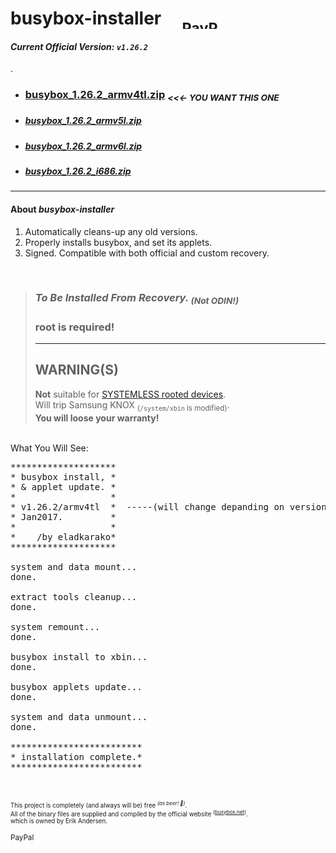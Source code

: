 <h1>busybox-installer &nbsp; &nbsp; <sub><a target="_blank" href="https://paypal.me/e1adkarak0" rel="nofollow"><img src="https://www.paypalobjects.com/webstatic/mktg/Logo/pp-logo-100px.png" width="60" height="16" border="0" alt="PayPal Donation"></a></sub></h1>

<h4><em>Current Official Version: <strong><code>v1.26.2</code></strong></em></h4>.

<ul>
<li><h3><a href="_DOWNLOAD_/busybox_1.26.2_armv4tl.zip">busybox_1.26.2_armv4tl.zip</a> <sub><strong><em>&lt;&lt;&lt;- YOU WANT THIS ONE</em></strong></sub></h3></li>
<li><h5><a href="_DOWNLOAD_/busybox_1.26.2_armv5l.zip" >busybox_1.26.2_armv5l.zip</a></h5></li>
<li><h5><a href="_DOWNLOAD_/busybox_1.26.2_armv6l.zip" >busybox_1.26.2_armv6l.zip</a></h5></li>
<li><h5><a href="_DOWNLOAD_/busybox_1.26.2_i686.zip"   >busybox_1.26.2_i686.zip</a></h5></li>
</ul>

<hr/>

<h4>About <em>busybox-installer</em></h4>
<ol>
<li>Automatically cleans-up any old versions.</li>
<li>Properly installs busybox, and set its applets.</li>
<li>Signed. Compatible with both official and custom recovery.</li>
</ol>

<br/>

<blockquote>
<h3><em>To Be Installed From Recovery. <sub>(Not ODIN!)</sub></em></h3>
<h3><strong>root is required!</strong></h3>
<hr/>
<h2>WARNING(S)</h2>
<strong>Not</strong> suitable for <a href="https://www.xda-developers.com/chainfire-releases-root-for-android-6-0-without-modifying-system/">SYSTEMLESS rooted devices</a>.
<br/>Will trip Samsung KNOX <sub>(<code>/system/xbin</code> is modified)</sub>.
<br/><strong>You will loose your warranty!</strong>
</blockquote>

<br/>
What You Will See:

<pre>
********************
* busybox install, *
* & applet update. *
*                  *
* v1.26.2/armv4tl  *  -----(will change depanding on version: armv4tl|armv5l|armv6l|i686)
* Jan2017.         *
*                  *
*    /by eladkarako*
********************

system and data mount...
done.

extract tools cleanup...
done.

system remount...
done.

busybox install to xbin...
done.

busybox applets update...
done.

system and data unmount...
done.

*************************
* installation complete.*
*************************
</pre>

<br/>

<sup><sup>This project is completely (and always will be) free <sup><em>(as beer! 🍻︎)</em></sup>.<br/>All of the binary files are supplied and compiled by the official website <sup>(<a href="https://busybox.net/downloads/">busybox.net</a>)</sup>.<br/>which is owned by Erik Andersen.</sup>

<sub><a target="_blank" href="https://paypal.me/e1adkarak0" rel="nofollow"><img src="https://www.paypalobjects.com/webstatic/mktg/Logo/pp-logo-100px.png" width="60" height="16" border="0" alt="PayPal Donation"></a></sub>
